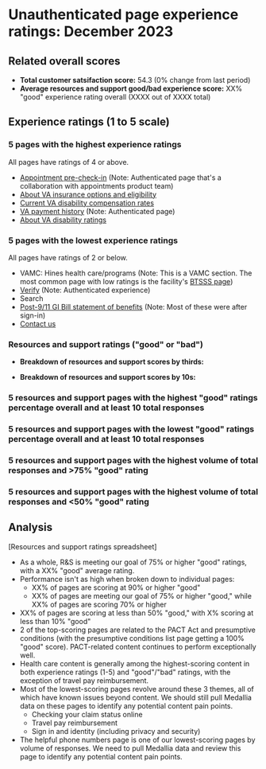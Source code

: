# Unauthenticated page experience ratings: December 2023

## Related overall scores
- **Total customer satsifaction score:** 54.3 (0% change from last period)
- **Average resources and support good/bad experience score:** XX% "good" experience rating overall (XXXX out of XXXX total)

## Experience ratings (1 to 5 scale)

### 5 pages with the highest experience ratings 
All pages have ratings of 4 or above.
- [Appointment pre-check-in](https://www.va.gov/health-care/appointment-pre-check-in/introduction) (Note: Authenticated page that's a collaboration with appointments product team)
- [About VA insurance options and eligibility](https://www.va.gov/life-insurance/options-eligibility/)
- [Current VA disability compensation rates](https://www.va.gov/disability/compensation-rates/)
- [VA payment history](https://www.va.gov/va-payment-history/payments/) (Note: Authenticated page)
- [About VA disability ratings](https://www.va.gov/disability/about-disability-ratings/)
  
### 5 pages with the lowest experience ratings
All pages have ratings of 2 or below.
- VAMC: Hines health care/programs (Note: This is a VAMC section. The most common page with low ratings is the facility's [BTSSS page](https://www.va.gov/hines-health-care/programs/beneficiary-travel-self-service-system-btsss/))
- [Verify](https://www.va.gov/verify/) (Note: Authenticated experience)
- Search
- [Post-9/11 GI Bill statement of benefits](https://www.va.gov/education/gi-bill/post-9-11/ch-33-benefit/) (Note: Most of these were after sign-in)
- [Contact us](https://www.va.gov/contact-us/)

### Resources and support ratings ("good" or "bad")

- **Breakdown of resources and support scores by thirds:**
  
- **Breakdown of resources and support scores by 10s:**

### 5 resources and support pages with the highest "good" ratings percentage overall and at least 10 total responses


### 5 resources and support pages with the lowest "good" ratings percentage overall and at least 10 total responses


### 5 resources and support pages with the highest volume of total responses and >75% "good" rating


### 5 resources and support pages with the highest volume of total responses and <50% "good" rating

## Analysis
[Resources and support ratings spreadsheet]
- As a whole, R&S is meeting our goal of 75% or higher "good" ratings, with a XX% "good" average rating.
- Performance isn't as high when broken down to individual pages:
  - XX% of pages are scoring at 90% or higher "good"
  - XX% of pages are meeting our goal of 75% or higher "good," while XX% of pages are scoring 70% or higher
- XX% of pages are scoring at less than 50% "good," with X% scoring at less than 10% "good" 
- 2 of the top-scoring pages are related to the PACT Act and presumptive conditions (with the presumptive conditions list page getting a 100% "good" score). PACT-related content continues to perform exceptionally well.
- Health care content is generally among the highest-scoring content in both experience ratings (1-5) and "good"/"bad" ratings, with the exception of travel pay reimbursement.
- Most of the lowest-scoring pages revolve around these 3 themes, all of which have known issues beyond content. We should still pull Medallia data on these pages to identify any potential content pain points.
  - Checking your claim status online
  - Travel pay reimbursement
  - Sign in and identity (including privacy and security)
- The helpful phone numbers page is one of our lowest-scoring pages by volume of responses. We need to pull Medallia data and review this page to identify any potential content pain points.
